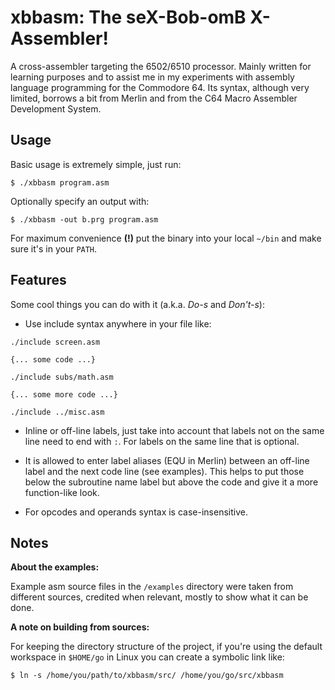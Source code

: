 # xbbasm: The seX-Bob-omB X-Assembler!

A cross-assembler targeting the 6502/6510 processor. Mainly written for learning purposes and to assist me in my experiments with assembly language programming for the Commodore 64. Its syntax, although very limited, borrows a bit from Merlin and from the C64 Macro Assembler Development System.

## Usage

Basic usage is extremely simple, just run:

    $ ./xbbasm program.asm

Optionally specify an output with:

    $ ./xbbasm -out b.prg program.asm

For maximum convenience **(!)** put the binary into your local `~/bin` and make sure it's in your `PATH`.

## Features

Some cool things you can do with it (a.k.a. _Do-s_ and _Don't-s_):

- Use include syntax anywhere in your file like:
```
./include screen.asm

{... some code ...}

./include subs/math.asm

{... some more code ...}

./include ../misc.asm
```
- Inline or off-line labels, just take into account that labels not on the same line need to end with `:`. For labels on the same line that is optional.

- It is allowed to enter label aliases (EQU in Merlin) between an off-line label and the next code line (see examples). This helps to put those below the subroutine name label but above the code and give it a more function-like look.

- For opcodes and operands syntax is case-insensitive.

## Notes

**About the examples:**

Example asm source files in the `/examples` directory were taken from different sources, credited when relevant, mostly to show what it can be done.

**A note on building from sources:**

For keeping the directory structure of the project, if you're using the default workspace in `$HOME/go` in Linux you can create a symbolic link like:

    $ ln -s /home/you/path/to/xbbasm/src/ /home/you/go/src/xbbasm





